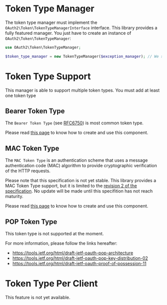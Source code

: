 Token Type Manager
==================

The token type manager must implement the `OAuth2\Token\TokenTypeManagerInterface` interface.
This library provides a fully featured manager. You just have to create an instance of `OAuth2\Token\TokenTypeManager`:

```php
use OAuth2\Token\TokenTypeManager;

$token_type_manager = new TokenTypeManager($exception_manager); // We suppose that $exception_manager is a valid exception manager
```

# Token Type Support

This manager is able to support multiple token types.
You must add at least one token type

##  Bearer Token Type

The `Bearer Token Type` (see [RFC6750](https://tools.ietf.org/html/rfc6750)) is most common token type.

Please read [this page](bearer_token_type.md) to know how to create and use this component.

##  MAC Token Type

The `MAC Token Type` is an authentication scheme that uses a message authentication code (MAC) algorithm to provide cryptographic verification of the HTTP requests.

Please note that this specification is not yet stable. This library provides a MAC Token Type support, but it is limited to the [revision 2 of the specification](https://tools.ietf.org/html/draft-ietf-oauth-v2-http-mac-02). No update will be made until this specifition has not reach maturity.

Please read [this page](mac_token_type.md) to know how to create and use this component.

##  POP Token Type

This token type is not supported at the moment.

For more information, please follow the links hereafter:

* https://tools.ietf.org/html/draft-ietf-oauth-pop-architecture
* https://tools.ietf.org/html/draft-ietf-oauth-pop-key-distribution-02
* https://tools.ietf.org/html/draft-ietf-oauth-proof-of-possession-11

# Token Type Per Client

This feature is not yet available.

